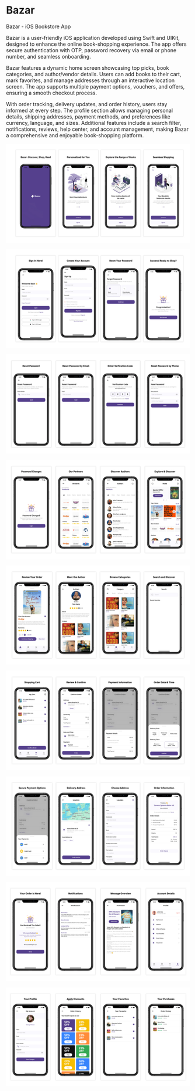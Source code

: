# Bazar
Bazar - iOS Bookstore App

Bazar is a user-friendly iOS application developed using Swift and UIKit, designed to enhance the online book-shopping experience. The app offers secure authentication with OTP, password recovery via email or phone number, and seamless onboarding.

Bazar features a dynamic home screen showcasing top picks, book categories, and author/vendor details. Users can add books to their cart, mark favorites, and manage addresses through an interactive location screen. The app supports multiple payment options, vouchers, and offers, ensuring a smooth checkout process.

With order tracking, delivery updates, and order history, users stay informed at every step. The profile section allows managing personal details, shipping addresses, payment methods, and preferences like currency, language, and sizes. Additional features include a search filter, notifications, reviews, help center, and account management, making Bazar a comprehensive and enjoyable book-shopping platform.


![Banner](https://github.com/naveedkhalid123/Bazar/blob/3ef2d2a3223cf5210a5c5d97c26b9f983b222de2/Banner-1.jpg)

![Banner 2](https://github.com/naveedkhalid123/Bazar/blob/7feb9da0e9032c3dcb5cf4d4a241c965a73148a0/Banner-2.jpg)

![Banner](https://github.com/naveedkhalid123/Bazar/blob/5a17e4210ffd6153a9552ee69baa7685e64e1da0/Banner-3.jpg?raw=true)

![Banner 4](https://github.com/naveedkhalid123/Bazar/blob/058b64481fee061ea869825bc35691b4eaa9217d/Banner-4.jpg?raw=true)

![Banner Image](https://github.com/naveedkhalid123/Bazar/blob/e1ce531fb8d02823b3348bdad25e3557277369c8/Banner%205.jpg)

![Banner Image 2](https://github.com/naveedkhalid123/Bazar/blob/0b46bbf0138f813cf0dc0bfb0587c6620be149ac/Banner%206.jpg)

![Banner Image](https://github.com/naveedkhalid123/Bazar/blob/baac67d3b29ad4661fdf95602cbe6a5e47938940/Banner%207.jpg)

![Banner](https://github.com/naveedkhalid123/Bazar/blob/0e2ba6fedefae740742cdd7df3b23eb1f52c0aff/banner%208.jpg?raw=true)

![Banner 9](https://github.com/naveedkhalid123/Bazar/blob/57b8a38cf1ee9e6ae06c92dbdaac29c4a4eac9a3/Banner%209.jpg?raw=true)


